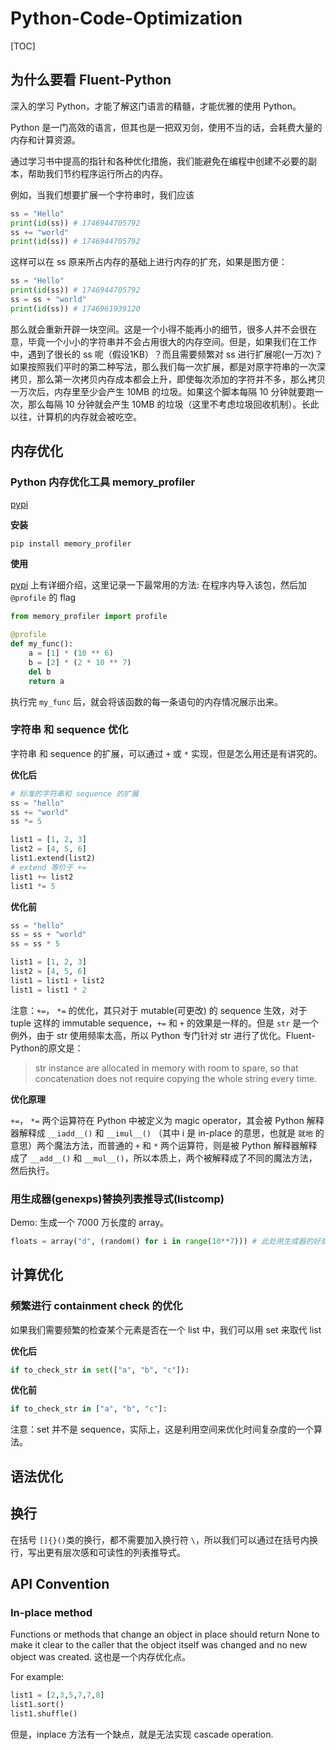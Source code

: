 # Python-Code-Optimization

[TOC]

## 为什么要看 Fluent-Python

深入的学习 Python，才能了解这门语言的精髓，才能优雅的使用 Python。

Python 是一门高效的语言，但其也是一把双刃剑，使用不当的话，会耗费大量的内存和计算资源。

通过学习书中提高的指针和各种优化措施，我们能避免在编程中创建不必要的副本，帮助我们节约程序运行所占的内存。

例如，当我们想要扩展一个字符串时，我们应该

```python
ss = "Hello"
print(id(ss)) # 1746944705792
ss += "world" 
print(id(ss)) # 1746944705792
```

这样可以在 ss 原来所占内存的基础上进行内存的扩充，如果是图方便：

```python
ss = "Hello"
print(id(ss)) # 1746944705792
ss = ss + "world" 
print(id(ss)) # 1746961939120
```

那么就会重新开辟一块空间。这是一个小得不能再小的细节，很多人并不会很在意，毕竟一个小小的字符串并不会占用很大的内存空间。但是，如果我们在工作中，遇到了很长的 ss 呢（假设1KB）？而且需要频繁对 ss 进行扩展呢(一万次)？如果按照我们平时的第二种写法，那么我们每一次扩展，都是对原字符串的一次深拷贝，那么第一次拷贝内存成本都会上升，即使每次添加的字符并不多，那么拷贝一万次后，内存里至少会产生 10MB 的垃圾。如果这个脚本每隔 10 分钟就要跑一次，那么每隔 10 分钟就会产生 10MB 的垃圾（这里不考虑垃圾回收机制）。长此以往，计算机的内存就会被吃空。

## 内存优化

### Python 内存优化工具 memory_profiler

[pypi](<https://pypi.org/project/memory-profiler/>)

**安装**

```
pip install memory_profiler
```

**使用**

[pypi](<https://pypi.org/project/memory-profiler/>) 上有详细介绍，这里记录一下最常用的方法: 在程序内导入该包，然后加 `@profile` 的 flag

```python
from memory_profiler import profile

@profile
def my_func():
    a = [1] * (10 ** 6)
    b = [2] * (2 * 10 ** 7)
    del b
    return a
```

执行完 `my_func` 后，就会将该函数的每一条语句的内存情况展示出来。

### 字符串 和 sequence 优化

字符串 和 sequence 的扩展，可以通过 `+` 或 `*` 实现，但是怎么用还是有讲究的。

**优化后**

```python
# 标准的字符串和 sequence 的扩展
ss = "hello"
ss += "world"
ss *= 5

list1 = [1, 2, 3]
list2 = [4, 5, 6]
list1.extend(list2)
# extend 等价于 +=
list1 += list2
list1 *= 5
```

**优化前**

```python
ss = "hello"
ss = ss + "world"
ss = ss * 5

list1 = [1, 2, 3]
list2 = [4, 5, 6]
list1 = list1 + list2
list1 = list1 * 2
```

注意：`+=`， `*=` 的优化，其只对于 mutable(可更改) 的 sequence 生效，对于 tuple 这样的 immutable sequence，`+=` 和 `+` 的效果是一样的。但是 `str` 是一个例外，由于 str 使用频率太高，所以 Python 专门针对 str 进行了优化。Fluent-Python的原文是：

> str instance are allocated in memory with room to spare, so that concatenation does not require copying the whole string every time.

**优化原理**

`+=`， `*=` 两个运算符在 Python 中被定义为 magic operator，其会被 Python 解释器解释成 `__iadd__()` 和 `__imul__()` （其中 i 是 in-place 的意思，也就是 `就地` 的意思）两个魔法方法，而普通的 `+` 和 `*` 两个运算符，则是被 Python 解释器解释成了 `__add__()` 和 `__mul__()`，所以本质上，两个被解释成了不同的魔法方法，然后执行。

### 用生成器(genexps)替换列表推导式(listcomp)

Demo: 生成一个 7000 万长度的 array。

```python
floats = array("d", (random() for i in range(10**7))) # 此处用生成器的好处在于，我们并不会直接生成一个 10**7 长度的数组，这样的话，相当于占用了 double 的内存，而改用生成器的话，在生成 array 的时候，就不需要占用多余的内存，因为元素是一个一个生成的。
```



## 计算优化

### 频繁进行 containment check 的优化

如果我们需要频繁的检查某个元素是否在一个 list 中，我们可以用 set 来取代 list

**优化后**

```python
if to_check_str in set(["a", "b", "c"]):
```

**优化前**

```python
if to_check_str in ["a", "b", "c"]:
```

注意：set 并不是 sequence，实际上，这是利用空间来优化时间复杂度的一个算法。

## 语法优化

## 换行

在括号 `[]{}()`类的换行，都不需要加入换行符 `\`，所以我们可以通过在括号内换行，写出更有层次感和可读性的列表推导式。

## API Convention

### In-place method

Functions or methods that change an object in place should return None to make it clear to the caller that the object itself was changed and no new object was created. 这也是一个内存优化点。

For example:

```python
list1 = [2,3,5,7,7,8]
list1.sort()
list1.shuffle()
```

但是，inplace 方法有一个缺点，就是无法实现 cascade operation.